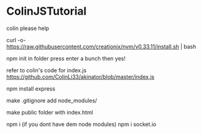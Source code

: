 # ColinJSTutorial
colin please help

curl -o- https://raw.githubusercontent.com/creationix/nvm/v0.33.11/install.sh | bash


npm init in folder
press enter a bunch then yes!

refer to colin's code for index.js
https://github.com/ColinLi33/akinator/blob/master/index.js

npm install express

make .gitignore
add node_modules/

make public folder with index.html




npm i (if you dont have dem node modules)
npm i socket.io
